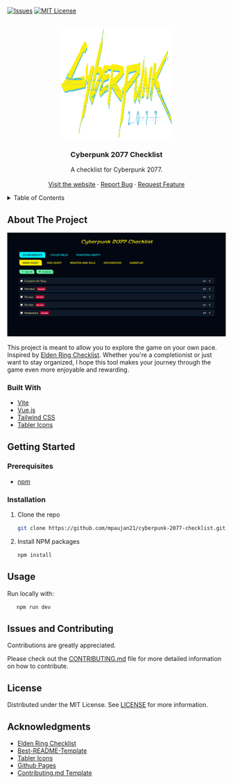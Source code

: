 [![Issues][issues-shield]][issues-url]
[![MIT License][license-shield]][license-url]

<!-- PROJECT LOGO -->
<br />
<div align="center">
  <a href="https://mpaujan21.github.io/cyberpunk-2077-checklist/">
    <img src="public/images/cyberpunk-logo.png" alt="Logo" width="256" height="256">
  </a>

<h3 align="center">Cyberpunk 2077 Checklist</h3>

  <p align="center">
    A checklist for Cyberpunk 2077. 
    <br />
    <br />
    <a href="https://mpaujan21.github.io/cyberpunk-2077-checklist/">Visit the website</a>
    ·
    <a href="https://github.com/mpaujan21/cyberpunk-2077-checklist/issues">Report Bug</a>
    ·
    <a href="https://github.com/mpaujan21/cyberpunk-2077-checklist/issues">Request Feature</a>
  </p>
</div>

<!-- TABLE OF CONTENTS -->
<details>
  <summary>Table of Contents</summary>
  <ol>
    <li>
      <a href="#about-the-project">About The Project</a>
      <ul>
        <li><a href="#built-with">Built With</a></li>
      </ul>
    </li>
    <li>
      <a href="#getting-started">Getting Started</a>
      <ul>
        <li><a href="#prerequisites">Prerequisites</a></li>
        <li><a href="#installation">Installation</a></li>
      </ul>
    </li>
    <li><a href="#usage">Usage</a></li>
    <li><a href="#issues-and-contributing">Issues and Contributing</a></li>
    <li><a href="#license">License</a></li>
    <li><a href="#acknowledgments">Acknowledgments</a></li>
  </ol>
</details>

<!-- ABOUT THE PROJECT -->

## About The Project

<a href="https://mpaujan21.github.io/cyberpunk-2077-checklist/">
  <img src="public/images/web-screenshot.png" alt="Website Screenshot" title="Website Screenshot">
</a>

This project is meant to allow you to explore the game on your own pace. Inspired by [Elden Ring Checklist](https://gobluebro.github.io/Elden-Ring-Checklist/). Whether you're a completionist or just want to stay organized, I hope this tool makes your journey through the game even more enjoyable and rewarding.

### Built With

- [Vite](https://vite.dev/)
- [Vue.js](https://vuejs.org/)
- [Tailwind CSS](https://tailwindcss.com/)
- [Tabler Icons](https://github.com/tabler/tabler-icons)

<!-- GETTING STARTED -->

## Getting Started

### Prerequisites

- [npm](https://nodejs.org/en/download/package-manager/)

### Installation

1. Clone the repo
   ```sh
   git clone https://github.com/mpaujan21/cyberpunk-2077-checklist.git
   ```
2. Install NPM packages
   ```sh
   npm install
   ```

<!-- USAGE EXAMPLES -->

## Usage

Run locally with:

```sh
   npm run dev
```

<!-- CONTRIBUTING -->

## Issues and Contributing

Contributions are greatly appreciated.

Please check out the [CONTRIBUTING.md](https://github.com/mpaujan21/cyberpunk-2077-checklist/blob/main/CONTRIBUTING.md) file for more detailed information on how to contribute.

<!-- LICENSE -->

## License

Distributed under the MIT License. See [LICENSE](https://github.com/mpaujan21/cyberpunk-2077-checklist/blob/main/LICENSE) for more information.

<!-- ACKNOWLEDGMENTS -->

## Acknowledgments

- [Elden Ring Checklist](https://gobluebro.github.io/Elden-Ring-Checklist/)
- [Best-README-Template](https://github.com/othneildrew/Best-README-Template)
- [Tabler Icons](https://github.com/tabler/tabler-icons)
- [Github Pages](https://pages.github.com/)
- [Contributing.md Template](https://github.com/necolas/issue-guidelines)

<!-- MARKDOWN LINKS & IMAGES -->
<!-- https://www.markdownguide.org/basic-syntax/#reference-style-links -->

[issues-shield]: https://img.shields.io/github/issues/mpaujan21/cyberpunk-2077-checklist.svg?style=for-the-badge
[issues-url]: https://github.com/mpaujan21/cyberpunk-2077-checklist/issues
[license-shield]: https://img.shields.io/github/license/mpaujan21/cyberpunk-2077-checklist.svg?style=for-the-badge
[license-url]: https://github.com/mpaujan21/cyberpunk-2077-checklist/blob/main/LICENSE
